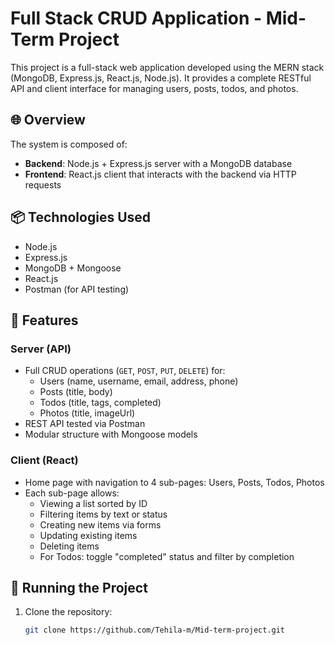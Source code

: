 # Full Stack CRUD Application - Mid-Term Project

This project is a full-stack web application developed using the MERN stack (MongoDB, Express.js, React.js, Node.js). It provides a complete RESTful API and client interface for managing users, posts, todos, and photos.

## 🌐 Overview

The system is composed of:
- **Backend**: Node.js + Express.js server with a MongoDB database
- **Frontend**: React.js client that interacts with the backend via HTTP requests

## 📦 Technologies Used

- Node.js
- Express.js
- MongoDB + Mongoose
- React.js
- Postman (for API testing)

## 📁 Features

### Server (API)
- Full CRUD operations (`GET`, `POST`, `PUT`, `DELETE`) for:
  - Users (name, username, email, address, phone)
  - Posts (title, body)
  - Todos (title, tags, completed)
  - Photos (title, imageUrl)
- REST API tested via Postman
- Modular structure with Mongoose models

### Client (React)
- Home page with navigation to 4 sub-pages: Users, Posts, Todos, Photos
- Each sub-page allows:
  - Viewing a list sorted by ID
  - Filtering items by text or status
  - Creating new items via forms
  - Updating existing items
  - Deleting items
  - For Todos: toggle "completed" status and filter by completion

## 🚀 Running the Project

1. Clone the repository:
   ```bash
   git clone https://github.com/Tehila-m/Mid-term-project.git
